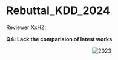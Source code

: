 # Rebuttal_KDD_2024

Reviewer XxHZ:

**Q4: Lack the comparision of latest works**

<p align="center">
<img src="./2023.png" alt="2023" />
</p>

